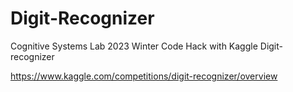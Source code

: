 # Digit-Recognizer
Cognitive Systems Lab 2023 Winter Code Hack with Kaggle Digit-recognizer

https://www.kaggle.com/competitions/digit-recognizer/overview